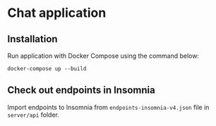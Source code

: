 # Chat application

## Installation

Run application with Docker Compose using the command below:
```shell
docker-compose up --build
```

## Check out endpoints in Insomnia

Import endpoints to Insomnia from `endpoints-insomnia-v4.json` file in `server/api` folder.